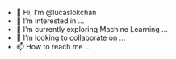 - 👋 Hi, I’m @lucaslokchan
- 👀 I’m interested in ...
- 🌱 I’m currently exploring Machine Learning ...
- 💞️ I’m looking to collaborate on ...
- 📫 How to reach me ...

<!---
lucaslokchan/lucaslokchan is a ✨ special ✨ repository because its `README.md` (this file) appears on your GitHub profile.
You can click the Preview link to take a look at your changes.
--->

